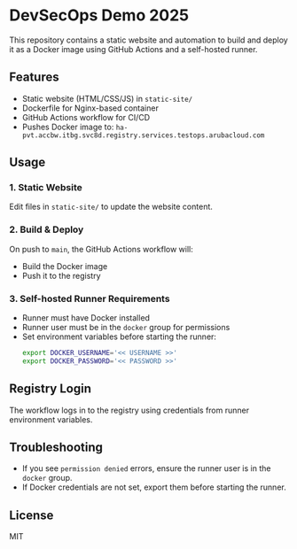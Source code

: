 # DevSecOps Demo 2025

This repository contains a static website and automation to build and deploy it as a Docker image using GitHub Actions and a self-hosted runner.

## Features
- Static website (HTML/CSS/JS) in `static-site/`
- Dockerfile for Nginx-based container
- GitHub Actions workflow for CI/CD
- Pushes Docker image to: `ha-pvt.accbw.itbg.svc8d.registry.services.testops.arubacloud.com`

## Usage

### 1. Static Website
Edit files in `static-site/` to update the website content.

### 2. Build & Deploy
On push to `main`, the GitHub Actions workflow will:
- Build the Docker image
- Push it to the registry

### 3. Self-hosted Runner Requirements
- Runner must have Docker installed
- Runner user must be in the `docker` group for permissions
- Set environment variables before starting the runner:
  ```bash
  export DOCKER_USERNAME='<< USERNAME >>'
  export DOCKER_PASSWORD='<< PASSWORD >>'
  ```

## Registry Login
The workflow logs in to the registry using credentials from runner environment variables.

## Troubleshooting
- If you see `permission denied` errors, ensure the runner user is in the `docker` group.
- If Docker credentials are not set, export them before starting the runner.

## License
MIT
